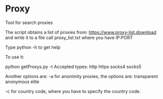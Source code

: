 # Proxy
Tool for search proxies

The script obtains a list of proxies from: https://www.proxy-list.download and write it to a file call proxy_list.txt where you have IP:PORT

Type python -h to get help

To use it:

python getProxys.py -t <type of the proxy>
  Accepted types:
    http
    https
    socks4
    socks5

Another options are:
  -a for anonimity proxies, the options are:
      transparent
      anonymous
      elite
      
  -c for country code, where you have to specify the country code.
